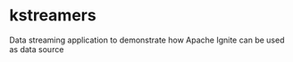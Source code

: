 # kstreamers
Data streaming application to demonstrate how Apache Ignite can be used as data source

